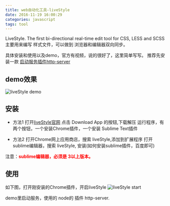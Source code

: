 ```yaml
---
title: web自动化工具-liveStyle
date: 2016-11-19 16:00:29
categories: javascript
tags: tool
---
```


LiveStyle. The first bi-directional real-time edit tool for CSS, LESS and SCSS
主要用来编写 样式文件，可以做到 浏览器和编辑器双向同步。
<!-- more -->
具体安装和使用以及demo，官方有视频，说的很好了，这里简单写写。
推荐先安装一款 [启动服务插件http-server](https://www.npmjs.com/package/http-server)

## demo效果
![liveStyle demo](/images/tool/liveStyle.gif)

## 安装

* 方法1
  打开[liveStyle官网](http://livestyle.io/)
  点击 Download App 的按钮,下载解压
  运行程序，有两个按钮，一个安装Chrome插件，一个安装 Sublime Text插件

* 方法2
  打开Chrome网上应用商店，搜索  liveStyle,添加到扩展程序
  打开sublime编辑器，搜索 liveStyle, 安装(如何安装sublime插件，百度即可)

注意：<b style="color: red;">sublime编辑器，必须是 3以上版本。</b>

## 使用
如下图，打开刚安装的Chrome插件，开启liveStyle
![liveStyle start](/images/tool/liveStyleChrome.png)


demo里启动服务，使用的  node的 插件 http-server.


